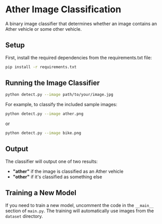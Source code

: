 # Ather Image Classification

A binary image classifier that determines whether an image contains an Ather vehicle or some other vehicle.

## Setup

First, install the required dependencies from the requirements.txt file:

```bash
pip install -r requirements.txt
```

## Running the Image Classifier

```bash
python detect.py --image path/to/your/image.jpg
```

For example, to classify the included sample images:

```bash
python detect.py --image ather.png
```

or

```bash
python detect.py --image bike.png
```

## Output

The classifier will output one of two results:

- **"ather"** if the image is classified as an Ather vehicle
- **"other"** if it's classified as something else

## Training a New Model

If you need to train a new model, uncomment the code in the `__main__` section of `main.py`. The training will automatically use images from the `dataset` directory.
